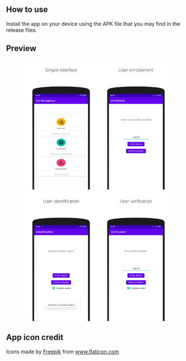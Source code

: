## How to use
Install the app on your device using the APK file that you may find in the release files.

## Preview
<p align="center" width="100%">
<img src="preview_images/screenshot_1.png" width="200px">
<img src="preview_images/screenshot_2.png" width="200px">
<img src="preview_images/screenshot_3.png" width="200px">
<img src="preview_images/screenshot_4.png" width="200px">
</p>

## App icon credit
Icons made by <a href="https://www.freepik.com" title="Freepik">Freepik</a> from <a href="https://www.flaticon.com/" title="Flaticon">www.flaticon.com</a>
